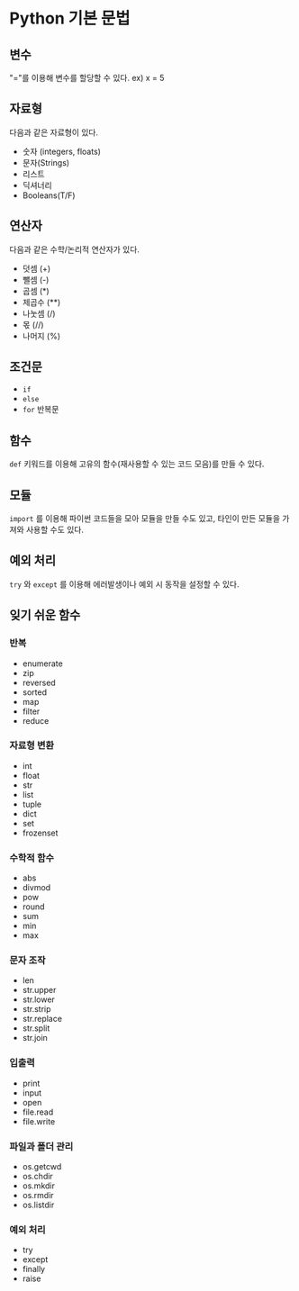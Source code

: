 # Python 기본 문법

## 변수
"="를 이용해 변수를 할당할 수 있다.
ex) x = 5

## 자료형
다음과 같은 자료형이 있다.
- 숫자 (integers, floats)
- 문자(Strings)
- 리스트
- 딕셔너리
- Booleans(T/F)

## 연산자
다음과 같은 수학/논리적 연산자가 있다.
- 덧셈 (+)
- 뺄셈 (-)
- 곱셈 (*)
- 제곱수 (**)
- 나눗셈 (/)
- 몫 (//)
- 나머지 (%)

## 조건문
- `if`
- `else`
- `for` 반복문

## 함수
`def` 키워드를 이용해 고유의 함수(재사용할 수 있는 코드 모음)를 만들 수 있다.

## 모듈
`import` 를 이용해 파이썬 코드들을 모아 모듈을 만들 수도 있고, 타인이 만든 모듈을 가져와 사용할 수도 있다.

## 예외 처리
`try` 와 `except` 를 이용해 에러발생이나 예외 시 동작을 설정할 수 있다.

## 잊기 쉬운 함수
### 반복
- enumerate
- zip
- reversed
- sorted
- map
- filter
- reduce

### 자료형 변환
- int
- float
- str
- list
- tuple
- dict
- set
- frozenset

### 수학적 함수
- abs
- divmod
- pow
- round
- sum
- min
- max

### 문자 조작
- len
- str.upper
- str.lower
- str.strip
- str.replace
- str.split
- str.join

### 입출력
- print
- input
- open
- file.read
- file.write

### 파일과 폴더 관리
- os.getcwd
- os.chdir
- os.mkdir
- os.rmdir
- os.listdir

### 예외 처리
- try
- except
- finally
- raise